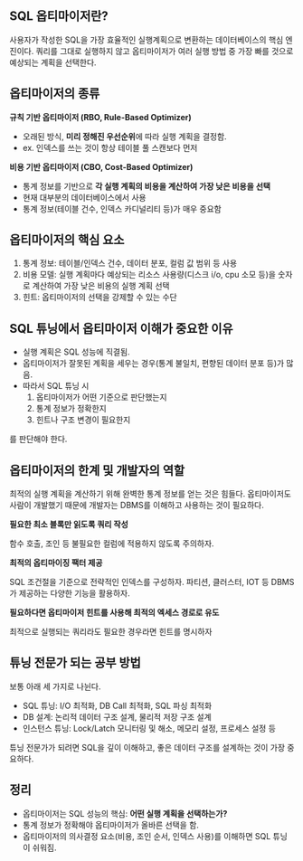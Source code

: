 ## SQL 옵티마이저란?

사용자가 작성한 SQL을 가장 효율적인 실행계획으로 변환하는 데이터베이스의 핵심 엔진이다. 쿼리를 그대로 실행하지 않고 옵티마이저가 여러 실행 방법 중 가장 빠를 것으로 예상되는 계획을 선택한다.

## 옵티마이저의 종류

**규칙 기반 옵티마이저 (RBO, Rule-Based Optimizer)**

- 오래된 방식, **미리 정해진 우선순위**에 따라 실행 계획을 결정함.
- ex. 인덱스를 쓰는 것이 항상 테이블 풀 스캔보다 먼저

**비용 기반 옵티마이저 (CBO, Cost-Based Optimizer)**

- 통계 정보를 기반으로 **각 실행 계획의 비용을 계산하여 가장 낮은 비용을 선택**
- 현재 대부분의 데이터베이스에서 사용
- 통계 정보(테이블 건수, 인덱스 카디널리티 등)가 매우 중요함

## 옵티마이저의 핵심 요소

1. 통계 정보: 테이블/인덱스 건수, 데이터 분포, 컬럼 값 범위 등 사용
2. 비용 모델: 실행 계획마다 예상되는 리소스 사용량(디스크 i/o, cpu 소모 등)을 숫자로 계산하여 가장 낮은 비용의 실행 계획 선택
3. 힌트: 옵티마이저의 선택을 강제할 수 있는 수단

## SQL 튜닝에서 옵티마이저 이해가 중요한 이유

- 실행 계획은 SQL 성능에 직결됨.
- 옵티마이저가 잘못된 계획을 세우는 경우(통계 불일치, 편향된 데이터 분포 등)가 많음.
- 따라서 SQL 튜닝 시
    1. 옵티마이저가 어떤 기준으로 판단했는지
    2. 통계 정보가 정확한지
    3. 힌트나 구조 변경이 필요한지

를 판단해야 한다.

## 옵티마이저의 한계 및 개발자의 역할

최적의 실행 계획을 계산하기 위해 완벽한 통계 정보를 얻는 것은 힘들다. 옵티마이저도 사람이 개발했기 때문에 개발자는 DBMS를 이해하고 사용하는 것이 필요하다.

**필요한 최소 블록만 읽도록 쿼리 작성**

함수 호출, 조인 등 불필요한 컬럼에 적용하지 않도록 주의하자.

**최적의 옵티마이징 팩터 제공**

SQL 조건절을 기준으로 전략적인 인덱스를 구성하자. 파티션, 클러스터, IOT 등 DBMS가 제공하는 다양한 기능을 활용하자.

**필요하다면 옵티마이저 힌트를 사용해 최적의 엑세스 경로로 유도**

최적으로 실행되는 쿼리라도 필요한 경우라면 힌트를 명시하자

## 튜닝 전문가 되는 공부 방법

보통 아래 세 가지로 나뉜다.

- SQL 튜닝: I/O 최적화, DB Call 최적화, SQL 파싱 최적화
- DB 설계: 논리적 데이터 구조 설계, 물리적 저장 구조 설계
- 인스턴스 튜닝: Lock/Latch 모니터링 및 해소, 메모리 설정, 프로세스 설정 등

튜닝 전문가가 되려면 SQL을 깊이 이해하고, 좋은 데이터 구조를 설계하는 것이 가장 중요하다.

## 정리

- 옵티마이저는 SQL 성능의 핵심: **어떤 실행 계획을 선택하는가?**
- 통계 정보가 정확해야 옵티마이저가 올바른 선택을 함.
- 옵티마이저의 의사결정 요소(비용, 조인 순서, 인덱스 사용)를 이해하면 SQL 튜닝이 쉬워짐.
